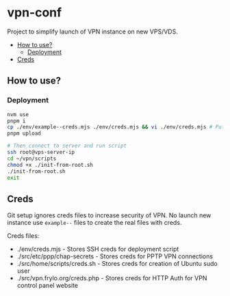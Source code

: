 # vpn-conf

Project to simplify launch of VPN instance on new VPS/VDS.

- [How to use?](#how-to-use)
	- [Deployment](#deployment)
- [Creds](#creds)


## How to use?

### Deployment

```bash
nvm use
pnpm i
cp ./env/example--creds.mjs ./env/creds.mjs && vi ./env/creds.mjs # Put creds for SSH
pnpm upload

# Then connect to server and run script
ssh root@vps-server-ip
cd ~/vpn/scripts
chmod +x ./init-from-root.sh
./init-from-root.sh
exit
```

## Creds

Git setup ignores creds files to increase security of VPN. No launch new instance use `example--` files to create the real files with creds.

Creds files:

- ./env/creds.mjs - Stores SSH creds for deployment script
- ./src/etc/ppp/chap-secrets - Stores creds for PPTP VPN connections
- ./src/home/scripts/creds.sh - Stores creds for creation of Ubuntu sudo user
- ./src/vpn.frylo.org/creds.php - Stores creds for HTTP Auth for VPN control panel website

